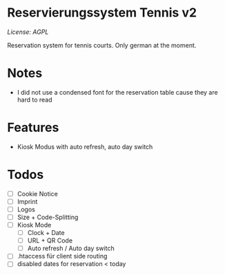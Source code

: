 # Reservierungssystem Tennis v2

*License: AGPL*

Reservation system for tennis courts. Only german at the moment.

# Notes

* I did not use a condensed font for the reservation table cause they are hard to read

# Features

* Kiosk Modus with auto refresh, auto day switch

# Todos

* [ ] Cookie Notice
* [ ] Imprint
* [ ] Logos
* [ ] Size + Code-Splitting
* [ ] Kiosk Mode
  * [ ] Clock + Date
  * [ ] URL + QR Code
  * [ ] Auto refresh / Auto day switch
* [ ] .htaccess für client side routing
* [ ] disabled dates for reservation < today